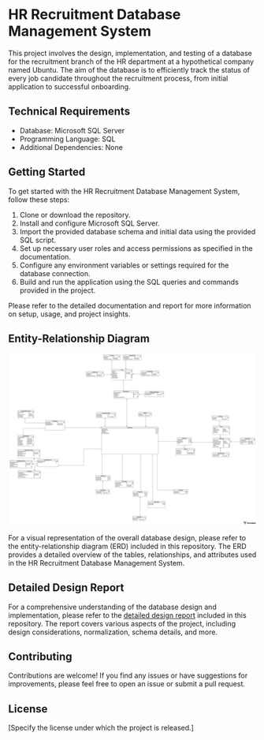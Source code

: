 
# HR Recruitment Database Management System

This project involves the design, implementation, and testing of a database for the recruitment branch of the HR department at a hypothetical company named Ubuntu. The aim of the database is to efficiently track the status of every job candidate throughout the recruitment process, from initial application to successful onboarding.

## Technical Requirements

- Database: Microsoft SQL Server
- Programming Language: SQL
- Additional Dependencies: None

## Getting Started

To get started with the HR Recruitment Database Management System, follow these steps:

1. Clone or download the repository.
2. Install and configure Microsoft SQL Server.
3. Import the provided database schema and initial data using the provided SQL script.
4. Set up necessary user roles and access permissions as specified in the documentation.
5. Configure any environment variables or settings required for the database connection.
6. Build and run the application using the SQL queries and commands provided in the project.

Please refer to the detailed documentation and report for more information on setup, usage, and project insights.

## Entity-Relationship Diagram

![Entity-Relationship Diagram](https://github.com/WangXiaoShawn/RecruitPro/blob/main/Final.png)

For a visual representation of the overall database design, please refer to the entity-relationship diagram (ERD) included in this repository. The ERD provides a detailed overview of the tables, relationships, and attributes used in the HR Recruitment Database Management System.

## Detailed Design Report

For a comprehensive understanding of the database design and implementation, please refer to the [detailed design report](https://github.com/WangXiaoShawn/RecruitPro/blob/main/CSE581FinalProject1.3.pdf) included in this repository. The report covers various aspects of the project, including design considerations, normalization, schema details, and more.

## Contributing

Contributions are welcome! If you find any issues or have suggestions for improvements, please feel free to open an issue or submit a pull request.

## License

[Specify the license under which the project is released.]








